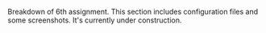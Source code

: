 Breakdown of 6th assignment. This section includes configuration files and some screenshots. It's currently under construction.
